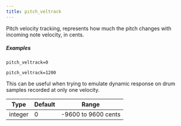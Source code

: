 ```yaml
---
title: pitch_veltrack
---
```

Pitch velocity tracking, represents how much the pitch changes with incoming
note velocity, in cents.

##### Examples

```
pitch_veltrack=0

pitch_veltrack=1200
```

This can be useful when trying to emulate dynamic response on drum samples
recorded at only one velocity.

| Type    | Default | Range               |
| ---     | ---     | ---                 |
| integer | 0       | -9600 to 9600 cents |
